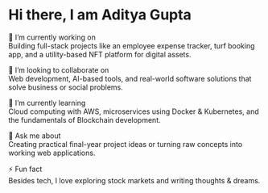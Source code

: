 # Hi there, I am Aditya Gupta
🎯 I’m currently working on  
Building full-stack projects like an employee expense tracker, turf booking app, and a utility-based NFT platform for digital assets.

🤝 I’m looking to collaborate on  
Web development, AI-based tools, and real-world software solutions that solve business or social problems.

🌱 I’m currently learning  
Cloud computing with AWS, microservices using Docker & Kubernetes, and the fundamentals of Blockchain development.

💬 Ask me about  
Creating practical final-year project ideas or turning raw concepts into working web applications.

⚡ Fun fact  
Besides tech, I love exploring stock markets and writing thoughts & dreams.
